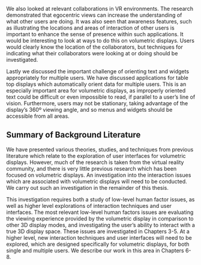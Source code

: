 We also looked at relevant collaborations in VR environments. The research demonstrated that egocentric views can increase the understanding of what other users are doing. It was also seen that awareness features, such as illustrating the locations and areas of interaction of other users is important to enhance the sense of presence within such applications. It would be interesting to look at ways to do this on volumetric displays. Users would clearly know the location of the collaborators, but techniques for indicating what their collaborators were looking at or doing should be investigated.

Lastly we discussed the important challenge of orienting text and widgets appropriately for multiple users. We have discussed applications for table top displays which automatically orient data for multiple users. This is an especially important area for volumetric displays, as improperly oriented text could be difficult or even impossible to read, if parallel to a user’s line of vision. Furthermore, users may not be stationary, taking advantage of the display’s 360º viewing angle, and so menus and widgets should be accessible from all areas.

## Summary of Background Literature

We have presented various theories, studies, and techniques from previous literature which relate to the exploration of user interfaces for volumetric displays. However, much of the research is taken from the virtual reality community, and there is very little previous research which has been focused on volumetric displays. An investigation into the interaction issues which are associated with volumetric displays will need to be conducted. We carry out such an investigation in the remainder of this thesis.

This investigation requires both a study of low-level human factor issues, as well as higher level explorations of interaction techniques and user interfaces. The most relevant low-level human factors issues are evaluating the viewing experience provided by the volumetric display in comparison to other 3D display modes, and investigating the user’s ability to interact with a true 3D display space. These issues are investigated in Chapters 3-5. At a higher level, new interaction techniques and user interfaces will need to be explored, which are designed specifically for volumetric displays, for both single and multiple users. We describe our work in this area in Chapters 6-8.